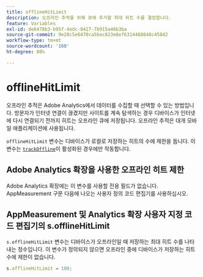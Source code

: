 ```yaml
---
title: offlineHitLimit
description: 오프라인 추적을 위해 큐에 추가할 최대 히트 수를 결정합니다.
feature: Variables
exl-id: de6478b3-b95f-4edc-8427-7b915a46b3ba
source-git-commit: 9e20c5e6470ca5bec823e8ef6314468648c458d2
workflow-type: tm+mt
source-wordcount: '160'
ht-degree: 88%

---
```


# offlineHitLimit

오프라인 추적은 Adobe Analytics에서 데이터를 수집할 때 선택할 수 있는 방법입니다. 방문자가 인터넷 연결이 끊겼지만 사이트를 계속 탐색하는 경우 디바이스가 인터넷에 다시 연결되기 전까지 히트는 오프라인 큐에 저장됩니다. 오프라인 추적은 대개 모바일 애플리케이션에 사용됩니다.

`offlineHitLimit` 변수는 디바이스가 로컬로 저장하는 히트의 수에 제한을 둡니다. 이 변수는 [`trackOffline`](trackoffline.md)이 활성화된 경우에만 작동합니다.

## Adobe Analytics 확장을 사용한 오프라인 히트 제한

Adobe Analytics 확장에는 이 변수를 사용할 전용 필드가 없습니다. AppMeasurement 구문 다음에 나오는 사용자 정의 코드 편집기를 사용하십시오.

## AppMeasurement 및 Analytics 확장 사용자 지정 코드 편집기의 s.offlineHitLimit

`s.offlineHitLimit` 변수는 디바이스가 오프라인일 때 저장하는 최대 히트 수를 나타내는 정수입니다. 이 변수가 정의되지 않으면 오프라인 중에 디바이스가 저장하는 히트 수에 제한이 없습니다.

```js
s.offlineHitLimit = 100;
```
